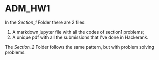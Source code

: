 # ADM_HW1
In the *Section_1* Folder there are 2 files: 
1. A markdown jupyter file with all the codes of section1 problems;
2. A unique pdf with all the submissions that I've done in Hackerank.
   
The *Section_2* Folder follows the same pattern, but with problem solving problems.
